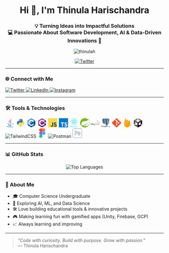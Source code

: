 <h1 align="center">Hi 👋, I'm Thinula Harischandra</h1>
<h3 align="center">💡 Turning Ideas into Impactful Solutions<br>💻 Passionate About Software Development, AI & Data-Driven Innovations 🚀</h3>

<p align="center">
  <img src="https://komarev.com/ghpvc/?username=thinulah&label=Profile+Views&color=0e75b6&style=flat" alt="thinulah" />
</p>

<p align="center">
  <a href="https://twitter.com/thinula_02" target="_blank">
    <img src="https://img.shields.io/twitter/follow/thinula_02?logo=twitter&style=for-the-badge" alt="Twitter" />
  </a>
</p>

---

### 🌐 Connect with Me

<p align="left">
  <a href="https://twitter.com/thinula_02" target="_blank">
    <img src="https://raw.githubusercontent.com/rahuldkjain/github-profile-readme-generator/master/src/images/icons/Social/twitter.svg" alt="Twitter" height="30" width="30" />
  </a>
  <a href="https://linkedin.com/in/thinula-harischandra-218208272" target="_blank">
    <img src="https://raw.githubusercontent.com/rahuldkjain/github-profile-readme-generator/master/src/images/icons/Social/linked-in-alt.svg" alt="LinkedIn" height="30" width="30" />
  </a>
  <a href="https://instagram.com/thinula_harischandra" target="_blank">
    <img src="https://raw.githubusercontent.com/rahuldkjain/github-profile-readme-generator/master/src/images/icons/Social/instagram.svg" alt="Instagram" height="30" width="30" />
  </a>
</p>

---

### 🛠️ Tools & Technologies

<p align="left">
  <img src="https://raw.githubusercontent.com/devicons/devicon/master/icons/java/java-original.svg" alt="Java" width="30" height="30"/>
  <img src="https://raw.githubusercontent.com/devicons/devicon/master/icons/python/python-original.svg" alt="Python" width="30" height="30"/>
  <img src="https://raw.githubusercontent.com/devicons/devicon/master/icons/c/c-original.svg" alt="C" width="30" height="30"/>
  <img src="https://raw.githubusercontent.com/devicons/devicon/master/icons/csharp/csharp-original.svg" alt="C#" width="30" height="30"/>
  <img src="https://raw.githubusercontent.com/devicons/devicon/master/icons/javascript/javascript-original.svg" alt="JavaScript" width="30" height="30"/>
  <img src="https://raw.githubusercontent.com/devicons/devicon/master/icons/typescript/typescript-original.svg" alt="TypeScript" width="30" height="30"/>
  <img src="https://raw.githubusercontent.com/devicons/devicon/master/icons/react/react-original-wordmark.svg" alt="React" width="30" height="30"/>
  <img src="https://raw.githubusercontent.com/devicons/devicon/master/icons/spring/spring-original.svg" alt="Spring" width="30" height="30"/>
  <img src="https://raw.githubusercontent.com/devicons/devicon/master/icons/mysql/mysql-original-wordmark.svg" alt="MySQL" width="30" height="30"/>
  <img src="https://raw.githubusercontent.com/devicons/devicon/master/icons/postgresql/postgresql-original-wordmark.svg" alt="PostgreSQL" width="30" height="30"/>
  <img src="https://raw.githubusercontent.com/devicons/devicon/master/icons/git/git-original.svg" alt="Git" width="30" height="30"/>
  <img src="https://raw.githubusercontent.com/devicons/devicon/master/icons/firebase/firebase-plain.svg" alt="Firebase" width="30" height="30"/>
  <img src="https://raw.githubusercontent.com/devicons/devicon/master/icons/unity/unity-original.svg" alt="Unity" width="30" height="30"/>
  <img src="https://www.vectorlogo.zone/logos/tailwindcss/tailwindcss-icon.svg" alt="TailwindCSS" width="30" height="30"/>
  <img src="https://raw.githubusercontent.com/devicons/devicon/master/icons/figma/figma-original.svg" alt="Figma" width="30" height="30"/>
  <img src="https://www.vectorlogo.zone/logos/getpostman/getpostman-icon.svg" alt="Postman" width="30" height="30"/>
  <img src="https://raw.githubusercontent.com/devicons/devicon/master/icons/photoshop/photoshop-line.svg" alt="Photoshop" width="30" height="30"/>
</p>

---

### 📊 GitHub Stats

<p align="center">
  <img src="https://github-readme-stats.vercel.app/api/top-langs/?username=thinulah&layout=compact&theme=tokyonight" alt="Top Languages" />
</p>

---

### 🚀 About Me

- 🎓 Computer Science Undergraduate  
- 🧠 Exploring AI, ML, and Data Science  
- 🛠️ Love building educational tools & innovative projects  
- 🎮 Making learning fun with gamified apps (Unity, Firebase, GCP)  
- 📈 Always learning and improving

---

> *"Code with curiosity. Build with purpose. Grow with passion."*  
> — Thinula Harischandra
